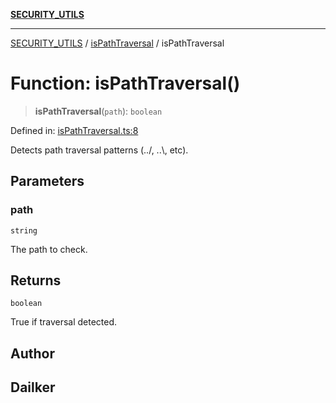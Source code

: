 [**SECURITY_UTILS**](../../README.md)

***

[SECURITY_UTILS](../../README.md) / [isPathTraversal](../README.md) / isPathTraversal

# Function: isPathTraversal()

> **isPathTraversal**(`path`): `boolean`

Defined in: [isPathTraversal.ts:8](https://github.com/dailker/everyutil-js/blob/7799f3f003cb23f425be3f1c83c38483e2648188/src/security/isPathTraversal.ts#L8)

Detects path traversal patterns (../, ..\\, etc).

## Parameters

### path

`string`

The path to check.

## Returns

`boolean`

True if traversal detected.

## Author

## Dailker
